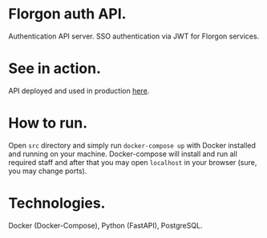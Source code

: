 # Florgon auth API.
Authentication API server. SSO authentication via JWT for Florgon services.
# See in action.
API deployed and used in production [here](api.florgon.space/auth).
# How to run.
Open `src` directory and simply run `docker-compose up` with Docker installed and running on your machine. Docker-compose will install and run all required staff and after that you may open `localhost` in your browser (sure, you may change ports).
# Technologies.
Docker (Docker-Compose), Python (FastAPI), PostgreSQL.
